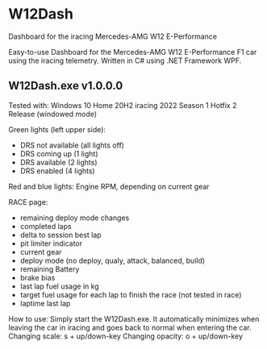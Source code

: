 # W12Dash
Dashboard for the iracing Mercedes-AMG W12 E-Performance

Easy-to-use Dashboard for the Mercedes-AMG W12 E-Performance F1 car using the iracing telemetry.
Written in C# using .NET Framework WPF.



W12Dash.exe v1.0.0.0
--------------------

Tested with:
Windows 10 Home 20H2
iracing 2022 Season 1 Hotfix 2 Release (windowed mode)

Green lights (left upper side):
- DRS not available (all lights off)
- DRS coming up (1 light)
- DRS available (2 lights)
- DRS enabled (4 lights)

Red and blue lights:
Engine RPM, depending on current gear

RACE page:
- remaining deploy mode changes
- completed laps
- delta to session best lap
- pit limiter indicator
- current gear
- deploy mode (no deploy, qualy, attack, balanced, build)
- remaining Battery
- brake bias
- last lap fuel usage in kg
- target fuel usage for each lap to finish the race (not tested in race)
- laptime last lap

How to use:
Simply start the W12Dash.exe.
It automatically minimizes when leaving the car in iracing and goes back to normal when entering the car.
Changing scale: s + up/down-key
Changing opacity: o + up/down-key
